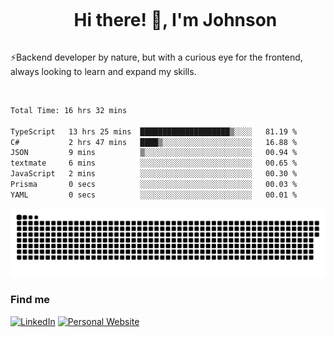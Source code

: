<div id="user-content-toc">
  <ul align="center">
    <summary><h1 style="display: inline-block">Hi there! 👋, I'm Johnson</h1></summary>
  </ul>
</div>

⚡Backend developer by nature, but with a curious eye for the frontend, always looking to learn and expand my skills.

<br>


<!--START_SECTION:waka-->

```txt
Total Time: 16 hrs 32 mins

TypeScript   13 hrs 25 mins  ████████████████████▒░░░░   81.19 %
C#           2 hrs 47 mins   ████▒░░░░░░░░░░░░░░░░░░░░   16.88 %
JSON         9 mins          ▒░░░░░░░░░░░░░░░░░░░░░░░░   00.94 %
textmate     6 mins          ░░░░░░░░░░░░░░░░░░░░░░░░░   00.65 %
JavaScript   2 mins          ░░░░░░░░░░░░░░░░░░░░░░░░░   00.30 %
Prisma       0 secs          ░░░░░░░░░░░░░░░░░░░░░░░░░   00.03 %
YAML         0 secs          ░░░░░░░░░░░░░░░░░░░░░░░░░   00.01 %
```

<!--END_SECTION:waka-->

<picture>
  <source  srcset="https://github.com/joshwambere/joshwambere/blob/output/github-contribution-grid-snake-dark.svg?palette=github-dark">
  <source  srcset="https://github.com/joshwambere/joshwambere/blob/output/github-contribution-grid-snake.svg">
  <img alt="github contribution grid snake animation" src="https://github.com/joshwambere/joshwambere/blob/output/github-contribution-grid-snake.svg">
</picture>

### Find me
<a href="https://www.linkedin.com/in/dusabe-johnson" target="_blank"><img src="https://img.shields.io/badge/LinkedIn-%230077B5.svg?&style=flat&logo=linkedin&logoColor=white" alt="LinkedIn"></a>
‎‎ [![Personal Website](https://img.shields.io/badge/visit-Johnsonis.me-blue)](https://johnsonis.me/)

